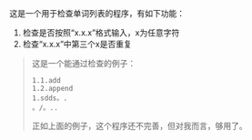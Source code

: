 这是一个用于检查单词列表的程序，有如下功能：

1. 检查是否按照“x.x.x”格式输入，x为任意字符
2. 检查“x.x.x”中第三个x是否重复

> 这是一个能通过检查的例子：
>
> ```
> 1.1.add
> 1.2.append
> 1.sdds。.
> 。/。..
> ```
> 正如上面的例子，这个程序还不完善，但对我而言，够用了。
